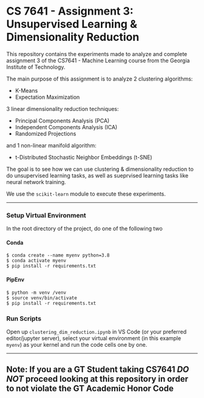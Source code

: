 # CS 7641 - Assignment 3: Unsupervised Learning & Dimensionality Reduction

This repository contains the experiments made to analyze and complete assignment 3 of the CS7641 - Machine Learning 
course from the Georgia Institute of Technology.

The main purpose of this assignment is to analyze 2 clustering algorithms:
* K-Means
* Expectation Maximization

3 linear dimensionality reduction techniques:
* Principal Components Analysis (PCA)
* Independent Components Analysis (ICA)
* Randomized Projections

and 1 non-linear manifold algorithm:
* t-Distributed Stochastic Neighbor Embeddings (t-SNE)

The goal is to see how we can use clustering & dimensionality reduction to do unsupervised learning tasks, as well as sueprvised learning tasks like neural network training.

We use the `scikit-learn` module to execute these experiments.

----

### Setup Virtual Environment

In the root directory of the project, do one of the following two

#### Conda

```shell
$ conda create --name myenv python=3.8
$ conda activate myenv
$ pip install -r requirements.txt
```

#### PipEnv

```shell
$ python -m venv /venv
$ source venv/bin/activate
$ pip install -r requirements.txt
```

### Run Scripts

Open up `clustering_dim_reduction.ipynb` in VS Code (or your preferred editor/jupyter server), select your virtual environment (in this example `myenv`) as your kernel and run the code cells one by one.

----

## Note: If you are a GT Student taking CS7641 **_DO NOT_** proceed looking at this repository in order to not violate the GT Academic Honor Code